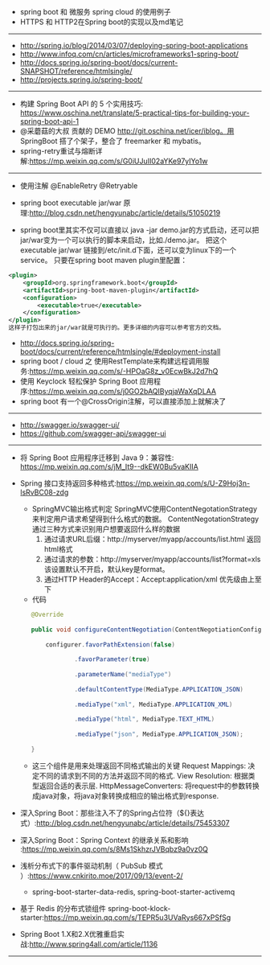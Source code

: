 + spring boot 和 微服务 spring cloud 的使用例子
+ HTTPS 和 HTTP2在Spring boot的实现以及md笔记


---

+ <http://spring.io/blog/2014/03/07/deploying-spring-boot-applications>
+ <http://www.infoq.com/cn/articles/microframeworks1-spring-boot/>
+ <http://docs.spring.io/spring-boot/docs/current-SNAPSHOT/reference/htmlsingle/>
+ <http://projects.spring.io/spring-boot/>

---

+ 构建 Spring Boot API 的 5 个实用技巧: <https://www.oschina.net/translate/5-practical-tips-for-building-your-spring-boot-api-1>
+ @采蘑菇的大叔 贡献的 DEMO http://git.oschina.net/icer/iblog。用 SpringBoot 搭了个架子，整合了 freemarker 和 mybatis。
+ spring-retry重试与熔断详解:<https://mp.weixin.qq.com/s/G0iUJuII02aYKe97yIYo1w>

---

+ 使用注解 @EnableRetry @Retryable 

+ spring boot executable jar/war 原理:<http://blog.csdn.net/hengyunabc/article/details/51050219>

+ spring boot里其实不仅可以直接以 java -jar demo.jar的方式启动，还可以把jar/war变为一个可以执行的脚本来启动，比如./demo.jar。
把这个executable jar/war 链接到/etc/init.d下面，还可以变为linux下的一个service。
只要在spring boot maven plugin里配置：

```xml
<plugin>
    <groupId>org.springframework.boot</groupId>
    <artifactId>spring-boot-maven-plugin</artifactId>
    <configuration>
        <executable>true</executable>
    </configuration>
</plugin>
这样子打包出来的jar/war就是可执行的。更多详细的内容可以参考官方的文档。
```
+ http://docs.spring.io/spring-boot/docs/current/reference/htmlsingle/#deployment-install
+ spring boot / cloud 之 使用RestTemplate来构建远程调用服务:<https://mp.weixin.qq.com/s/-HPOaG8z_v0EcwBkJ2d7hQ>
+ 使用 Keyclock 轻松保护 Spring Boot 应用程序:<https://mp.weixin.qq.com/s/j0GO2bAQIByqjaWaXqDLAA>
+ spring boot 有一个@CrossOrigin注解，可以直接添加上就解决了
---
+ <http://swagger.io/swagger-ui/>
+ <https://github.com/swagger-api/swagger-ui>

---

+ 将 Spring Boot 应用程序迁移到 Java 9：兼容性: <https://mp.weixin.qq.com/s/jM_It9--dkEW0Bu5vaKIIA>

+ Spring 接口支持返回多种格式:<https://mp.weixin.qq.com/s/U-Z9Hoj3n-lsRvBC08-zdg>
    - SpringMVC输出格式判定
    SpringMVC使用ContentNegotationStrategy来判定用户请求希望得到什么格式的数据。
    ContentNegotationStrategy通过三种方式来识别用户想要返回什么样的数据
        1. 通过请求URL后缀：http://myserver/myapp/accounts/list.html 返回html格式
        2. 通过请求的参数：http://myserver/myapp/accounts/list?format=xls 该设置默认不开启，默认key是format。
        3. 通过HTTP Header的Accept：Accept:application/xml 优先级由上至下
    - 代码
    ```java
       @Override
       
       public void configureContentNegotiation(ContentNegotiationConfigurer configurer) {
       
           configurer.favorPathExtension(false)
       
                   .favorParameter(true)
       
                   .parameterName("mediaType")
       
                   .defaultContentType(MediaType.APPLICATION_JSON)
       
                   .mediaType("xml", MediaType.APPLICATION_XML)
       
                   .mediaType("html", MediaType.TEXT_HTML)
       
                   .mediaType("json", MediaType.APPLICATION_JSON);
       
       } 
    ``` 
       
    - 这三个组件是用来处理返回不同格式输出的关键
     Request Mappings: 决定不同的请求到不同的方法并返回不同的格式.
     View Resolution: 根据类型返回合适的表示层.
     HttpMessageConverters: 将request中的参数转换成java对象，将java对象转换成相应的输出格式到response.
       
+ 深入Spring Boot：那些注入不了的Spring占位符（${}表达式）:<http://blog.csdn.net/hengyunabc/article/details/75453307>  
     
+ 深入Spring Boot：Spring Context 的继承关系和影响 :<https://mp.weixin.qq.com/s/8Ms1SkhzrJVBqbz9a0vz0Q>    

+ 浅析分布式下的事件驱动机制（ PubSub 模式 ）:<https://www.cnkirito.moe/2017/09/13/event-2/>
    - spring-boot-starter-data-redis, spring-boot-starter-activemq
    
+ 基于 Redis 的分布式锁组件 spring-boot-klock-starter:<https://mp.weixin.qq.com/s/TEPR5u3UVaRys667xPSfSg>

+ Spring Boot 1.X和2.X优雅重启实战:<http://www.spring4all.com/article/1136>

---       


 
